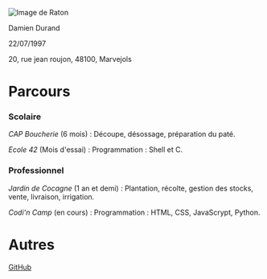 ![Image de Raton](https://www.meme-arsenal.com/memes/9386778c43b356bb713da328b50691ee.jpg)

Damien Durand

22/07/1997

20, rue jean roujon, 48100, Marvejols


# Parcours

### **Scolaire**

*CAP Boucherie* (6 mois) : Découpe, désossage, préparation du paté.

*Ecole 42* (Mois d'essai) : Programmation : Shell et C.


### **Professionnel**

*Jardin de Cocagne* (1 an et demi) : Plantation, récolte, gestion des stocks,
vente, livraison, irrigation.

*Codi'n Camp* (en cours) : Programmation : HTML, CSS, JavaScrypt, Python.

# **Autres**

[GitHub](https://github.com/da-durand)
